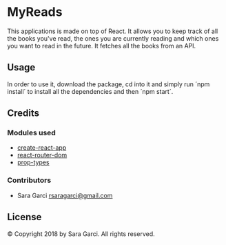 # MyReads

This applications is made on top of React. It allows you to keep track of all the books you've read, the ones you are currently reading and which ones you want to read in the future.
It fetches all the books from an API.

## Usage

In order to use it, download the package, cd into it and simply run ´npm install´ to install all the dependencies and then ´npm start´.

## Credits

### Modules used

* [create-react-app](https://www.npmjs.com/package/create-react-app)
* [react-router-dom](https://www.npmjs.com/package/react-router-dom)
* [prop-types](https://www.npmjs.com/package/prop-types)

### Contributors

* Sara Garci <rsaragarci@gmail.com>

## License

© Copyright 2018 by Sara Garci. All rights reserved.